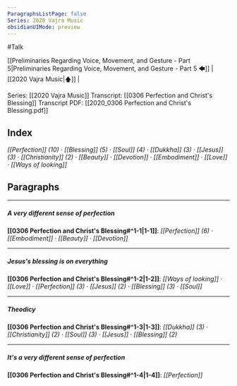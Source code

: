 ```yaml
---
ParagraphsListPage: false
Series: 2020 Vajra Music
obsidianUIMode: preview
---
```

#Talk

[[Preliminaries Regarding Voice, Movement, and Gesture - Part 5|Preliminaries Regarding Voice, Movement, and Gesture - Part 5 🡄]] | [[2020 Vajra Music|🡅]] | 

Series: [[2020 Vajra Music]]
Transcript: [[0306 Perfection and Christ's Blessing]]
Transcript PDF: [[2020_0306 Perfection and Christ's Blessing.pdf]]

## Index
<span class="counts">_[[Perfection]] (10) · [[Blessing]] (5) · [[Soul]] (4) · [[Dukkha]] (3) · [[Jesus]] (3) · [[Christianity]] (2) · [[Beauty]] · [[Devotion]] · [[Embodiment]] · [[Love]] · [[Ways of looking]]_</span>
<br/>

## Paragraphs
---
##### A very different sense of perfection
<span class="counts">**[[0306 Perfection and Christ's Blessing#^1-1|1-1]]**: _[[Perfection]] (6) · [[Embodiment]] · [[Beauty]] · [[Devotion]]_</span>

---
##### Jesus's blessing is on everything
<span class="counts">**[[0306 Perfection and Christ's Blessing#^1-2|1-2]]**: _[[Ways of looking]] · [[Love]] · [[Perfection]] (3) · [[Jesus]] (2) · [[Blessing]] (3) · [[Soul]]_</span>

---
##### Theodicy
<span class="counts">**[[0306 Perfection and Christ's Blessing#^1-3|1-3]]**: _[[Dukkha]] (3) · [[Christianity]] (2) · [[Soul]] (3) · [[Jesus]] · [[Blessing]] (2)_</span>

---
##### It's a very different sense of perfection
<span class="counts">**[[0306 Perfection and Christ's Blessing#^1-4|1-4]]**: _[[Perfection]]_</span>
